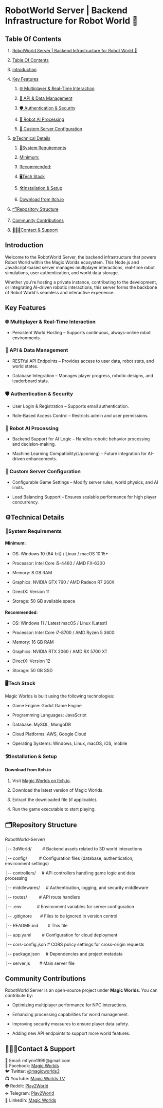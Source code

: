 # RobotWorld Server | Backend Infrastructure for Robot World 🚀

## Table Of Contents

1. [RobotWorld Server | Backend Infrastructure for Robot World 🚀](#robotworld-server--backend-infrastructure-for-robot-world-)

2. [Table Of Contents](#table-of-contents)

3. [Introduction](#introduction)

4. [Key Features](#key-features)

   1. [🌐 Multiplayer & Real-Time Interaction](#-multiplayer--real-time-interaction)

   2. [📡 API & Data Management](#-api--data-management)

   3. [🛡️ Authentication & Security](#️-authentication--security)

   4. [🤖 Robot AI Processing](#-robot-ai-processing)

   5. [🔧 Custom Server Configuration](#-custom-server-configuration)

5. [⚙️Technical Details](#️technical-details)

   1. [🚨System Requirements](#system-requirements)

   2. [Minimum:](#minimum)

   3. [Recommended:](#recommended)

   4. [🖥️Tech Stack](#️tech-stack)

   5. [🛠️Installation & Setup](#️installation--setup)

   6. [Download from Itch.io](#download-from-itchio)

6. [🗂️Repository Structure](#️repository-structure)

7. [Community Contributions](#community-contributions)

8. [👨🏻‍💻Contact & Support](#contact--support)


## Introduction

Welcome to the RobotWorld Server, the backend infrastructure that powers Robot World within the Magic Worlds ecosystem. This Node.js and JavaScript-based server manages multiplayer interactions, real-time robot simulations, user authentication, and world data storage.

Whether you're hosting a private instance, contributing to the development, or integrating AI-driven robotic interactions, this server forms the backbone of Robot World's seamless and interactive experience.


## Key Features

### 🌐 Multiplayer & Real-Time Interaction

- Persistent World Hosting – Supports continuous, always-online robot environments.


### 📡 API & Data Management

- RESTful API Endpoints – Provides access to user data, robot stats, and world states.

- Database Integration – Manages player progress, robotic designs, and leaderboard stats.


### 🛡️ Authentication & Security

- User Login & Registration – Supports email authentication.

- Role-Based Access Control – Restricts admin and user permissions.


### 🤖 Robot AI Processing

- Backend Support for AI Logic – Handles robotic behavior processing and decision-making.

- Machine Learning Compatibility(Upcoming) – Future integration for AI-driven enhancements.


### 🔧 Custom Server Configuration

- Configurable Game Settings – Modify server rules, world physics, and AI limits.

- Load Balancing Support – Ensures scalable performance for high player concurrency.


## ⚙️Technical Details

### 🚨System Requirements

#### Minimum:

- OS: Windows 10 (64-bit) / Linux / macOS 10.15+

- Processor: Intel Core i5-4460 / AMD FX-6300

- Memory: 8 GB RAM

- Graphics: NVIDIA GTX 760 / AMD Radeon R7 260X

- DirectX: Version 11

- Storage: 50 GB available space


#### Recommended:

- OS: Windows 11 / Latest macOS / Linux (Latest)

- Processor: Intel Core i7-8700 / AMD Ryzen 5 3600

- Memory: 16 GB RAM

- Graphics: NVIDIA RTX 2060 / AMD RX 5700 XT

- DirectX: Version 12

- Storage: 50 GB SSD


### 🖥️Tech Stack

Magic Worlds is built using the following technologies:

- Game Engine: Godot Game Engine

- Programming Languages: JavaScript

- Database: MySQL, MongoDB

- Cloud Platforms: AWS, Google Cloud

- Operating Systems: Windows, Linux, macOS, iOS, mobile


### 🛠️Installation & Setup

#### Download from Itch.io

1. Visit [Magic Worlds on Itch.io](https://magicworlds.itch.io/magic-world).

2. Download the latest version of Magic Worlds.

3. Extract the downloaded file (if applicable).

4. Run the game executable to start playing.


## 🗂️Repository Structure

RobotWorld-Server/

│-- 3dWorld/         # Backend assets related to 3D world interactions

│-- config/          # Configuration files (database, authentication, environment settings)

│-- controllers/     # API controllers handling game logic and data processing

│-- middlewares/     # Authentication, logging, and security middleware

│-- routes/          # API route handlers

│-- .env             # Environment variables for server configuration

│-- .gitignore       # Files to be ignored in version control

│-- README.md        # This file

│-- app.yaml         # Configuration for cloud deployment

│-- cors-config.json # CORS policy settings for cross-origin requests

│-- package.json     # Dependencies and project metadata

│-- server.js        # Main server file


## **Community Contributions**

RobotWorld Server is an open-source project under **Magic Worlds**. You can contribute by:

- Optimizing multiplayer performance for NPC interactions.

- Enhancing processing capabilities for world management.

- Improving security measures to ensure player data safety.

- Adding new API endpoints to support more world features.


## 👨🏻‍💻Contact & Support

📧 Email: mflynn1999\@gmail.com\
📘 Facebook: [Magic Worlds](https://www.facebook.com/MagikWorlds)\
🐦 Twitter: [@magicworlds3](https://x.com/magicworlds3)\
📺 YouTube: [Magic Worlds TV](https://youtube.com/@magicworldstv?si=FHtkbuWJh5aYKmQy)\
👽 Reddit: [Play2World](https://www.reddit.com/user/Play2World/)\
✈️ Telegram: [Play2World](https://t.me/Play2World)\
🔗 LinkedIn: [Magic Worlds](https://www.linkedin.com/company/magic-worlds/)
